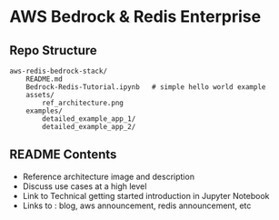 # AWS Bedrock & Redis Enterprise

## Repo Structure
```
aws-redis-bedrock-stack/
    README.md
    Bedrock-Redis-Tutorial.ipynb   # simple hello world example
    assets/
        ref_architecture.png
    examples/
        detailed_example_app_1/
        detailed_example_app_2/
```

## README Contents
- Reference architecture image and description
- Discuss use cases at a high level
- Link to Technical getting started introduction in Jupyter Notebook
- Links to : blog, aws announcement, redis announcement, etc
